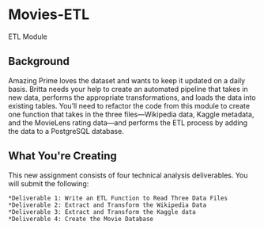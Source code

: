 # Movies-ETL
ETL Module

## Background

Amazing Prime loves the dataset and wants to keep it updated on a daily basis. Britta needs your help to create an automated pipeline that takes in new data, performs the appropriate transformations, and loads the data into existing tables. You’ll need to refactor the code from this module to create one function that takes in the three files—Wikipedia data, Kaggle metadata, and the MovieLens rating data—and performs the ETL process by adding the data to a PostgreSQL database.

## What You're Creating

This new assignment consists of four technical analysis deliverables. You will submit the following:

    *Deliverable 1: Write an ETL Function to Read Three Data Files
    *Deliverable 2: Extract and Transform the Wikipedia Data
    *Deliverable 3: Extract and Transform the Kaggle data
    *Deliverable 4: Create the Movie Database
